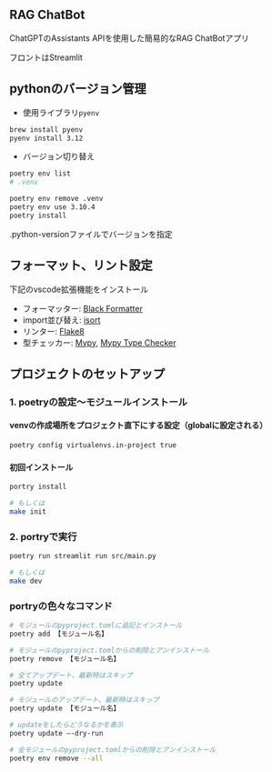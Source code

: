 
## RAG ChatBot
ChatGPTのAssistants APIを使用した簡易的なRAG ChatBotアプリ

フロントはStreamlit

## pythonのバージョン管理

- 使用ライブラリ`pyenv`
```sh
brew install pyenv
pyenv install 3.12
```

- バージョン切り替え
```sh
poetry env list
# .venv

poetry env remove .venv
poetry env use 3.10.4
poetry install
```

.python-versionファイルでバージョンを指定

## フォーマット、リント設定

下記のvscode拡張機能をインストール
- フォーマッター: [Black Formatter](https://marketplace.visualstudio.com/items?itemName=ms-python.black-formatter)
- import並び替え: [isort](https://marketplace.visualstudio.com/items?itemName=ms-python.isort)
- リンター: [Flake8](https://marketplace.visualstudio.com/items?itemName=ms-python.flake8)
- 型チェッカー: [Mypy](https://marketplace.visualstudio.com/items?itemName=matangover.mypy), [Mypy Type Checker](https://marketplace.visualstudio.com/items?itemName=ms-python.mypy-type-checker)

## プロジェクトのセットアップ

### 1. poetryの設定〜モジュールインストール

#### venvの作成場所をプロジェクト直下にする設定（globalに設定される）
```sh
poetry config virtualenvs.in-project true
```

#### 初回インストール
```sh
portry install

# もしくは
make init
```

### 2. portryで実行

```sh
poetry run streamlit run src/main.py

# もしくは
make dev
```

### portryの色々なコマンド
```sh
# モジュールのpyproject.tomlに追記とインストール
poetry add 【モジュール名】

# モジュールのpyproject.tomlからの削除とアンインストール
poetry remove 【モジュール名】

# 全てアップデート、最新時はスキップ
poetry update

# モジュールのアップデート、最新時はスキップ
poetry update 【モジュール名】

# updateをしたらどうなるかを表示
poetry update –-dry-run

# 全モジュールのpyproject.tomlからの削除とアンインストール
poetry env remove --all
```
